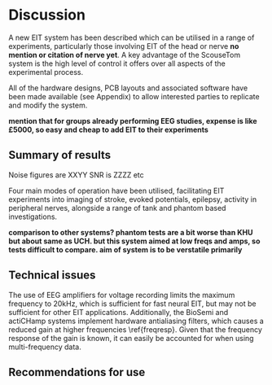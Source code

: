 # Discussion
A new EIT system has been described which can be utilised in a range of experiments, particularly those involving EIT of the head or nerve **no mention or citation of nerve yet**. A key advantage of the ScouseTom system is the high level of control it offers over all aspects of the experimental process.

All of the hardware designs, PCB layouts and associated software have been made available (see Appendix) to allow interested parties to replicate and modify the system.

**mention that for groups already performing EEG studies, expense is like £5000, so easy and cheap to add EIT to their experiments**

## Summary of results
Noise figures are XXYY
SNR is ZZZZ etc

Four main modes of operation have been utilised, facilitating EIT experiments into imaging of stroke, evoked potentials, epilepsy, activity in peripheral nerves, alongside a range of tank and phantom based investigations.

**comparison to other systems? phantom tests are a bit worse than KHU but about same as UCH. but this system aimed at low freqs and amps, so tests difficult to compare. aim of system is to be verstatile primarily**

## Technical issues
The use of EEG amplifiers for voltage recording limits the maximum frequency to 20kHz, which is sufficient for fast neural EIT, but may not be sufficient for other EIT applications. Additionally, the BioSemi and actiCHamp systems implement hardware antialiasing filters, which causes a reduced gain at higher frequencies \ref{freqresp}. Given that the frequency response of the gain is known, it can easily be accounted for when using multi-frequency data.


## Recommendations for use
